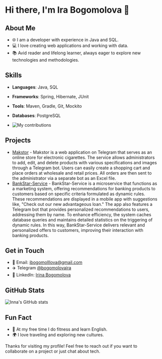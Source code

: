 # Hi there, I'm Ira Bogomolova 👋

## About Me
- 🌐 I am a developer with experience in Java and SQL.
- 💻 I love creating web applications and working with data.
- 📚 Avid reader and lifelong learner, always eager to explore new technologies and methodologies.

## Skills
- **Languages**: Java, SQL
- **Frameworks**: Spring, Hibernate, JUnit
- **Tools**: Maven, Gradle, Git, Mockito
- **Databases**: PostgreSQL

- ![My contributions](https://github.com/ibogomolova/github-contribution-grid-snake.svg)

## Projects
- [Makstor](https://github.com/samka-bogomola-02/makstoreshop) - Makstor is a web application on Telegram that serves as an online store for electronic cigarettes. The service allows administrators to add, edit, and delete products with various specifications and images through a Telegram bot. Users can easily create a shopping cart and place orders at wholesale and retail prices. All orders are then sent to the administrator via a separate bot as an Excel file.
- [BankStar-Service](https://github.com/samka-bogomola-02/BankStar-service) - BankStar-Service is a microservice that functions as a marketing system, offering recommendations for banking products to customers based on specific criteria formulated as dynamic rules. These recommendations are displayed in a mobile app with suggestions like, "Check out our new advantageous loan."
The app also features a Telegram bot that provides personalized recommendations to users, addressing them by name. To enhance efficiency, the system caches database queries and maintains detailed statistics on the triggering of dynamic rules.
In this way, BankStar-Service delivers relevant and personalized offers to customers, improving their interaction with banking products.

## Get in Touch
- 📧 Email: [ibogomolllova@gmail.com](mailto:inna.bogomolova@example.com)
- ✈️ Telegram [@bogomolovaira](https://t.me/bogomolovaira)
- 💼 LinkedIn: [Irina Bogomolova](https://www.linkedin.com/in/irina-bogomolova-37200b334/)

## GitHub Stats
![Inna's GitHub stats](https://github-readme-stats.vercel.app/api?username=ibogomolova&show_icons=true&theme=radical)

## Fun Fact
- 🎨 At my free time I do fitness and learn English.
- 🌍 I love traveling and exploring new cultures.

Thanks for visiting my profile! Feel free to reach out if you want to collaborate on a project or just chat about tech.
